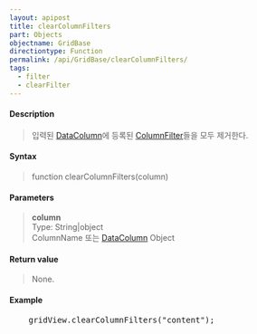 ```yaml
---
layout: apipost
title: clearColumnFilters
part: Objects
objectname: GridBase
directiontype: Function
permalink: /api/GridBase/clearColumnFilters/
tags:
  - filter
  - clearFilter
---
```



#### Description

> 입력된 [DataColumn](/api/types/DataColumn/)에 등록된 [ColumnFilter](/api/types/ColumnFilter/)들을 모두 제거한다.  

#### Syntax

> function clearColumnFilters(column)  

#### Parameters

> **column**  
> Type: String\|object  
> ColumnName 또는 [DataColumn](/api/types/DataColumn/) Object  

#### Return value

> None.  

#### Example

<pre class="prettyprint">
    gridView.clearColumnFilters("content");
</pre>

